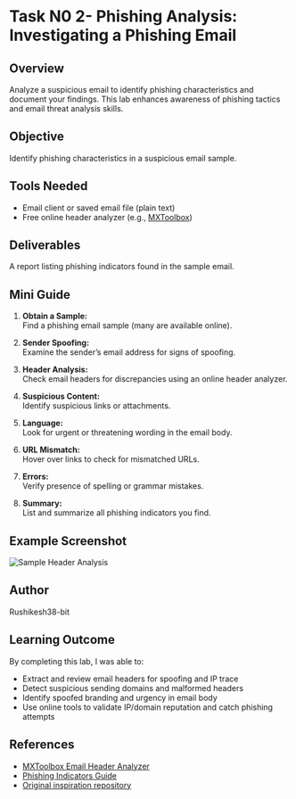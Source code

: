 # Task N0 2- Phishing Analysis: Investigating a Phishing Email

## Overview
Analyze a suspicious email to identify phishing characteristics and document your findings. This lab enhances awareness of phishing tactics and email threat analysis skills.

## Objective
Identify phishing characteristics in a suspicious email sample.

## Tools Needed
- Email client or saved email file (plain text)
- Free online header analyzer (e.g., [MXToolbox](https://mxtoolbox.com/EmailHeaders.aspx))

## Deliverables
A report listing phishing indicators found in the sample email.

## Mini Guide

1. **Obtain a Sample:**  
   Find a phishing email sample (many are available online).

2. **Sender Spoofing:**  
   Examine the sender’s email address for signs of spoofing.

3. **Header Analysis:**  
   Check email headers for discrepancies using an online header analyzer.

4. **Suspicious Content:**  
   Identify suspicious links or attachments.

5. **Language:**  
   Look for urgent or threatening wording in the email body.

6. **URL Mismatch:**  
   Hover over links to check for mismatched URLs.

7. **Errors:**  
   Verify presence of spelling or grammar mistakes.

8. **Summary:**  
   List and summarize all phishing indicators you find.


## Example Screenshot

![Sample Header Analysis](screenshots/sample-header.png)

## Author
Rushikesh38-bit

## Learning Outcome

By completing this lab, I was able to:
- Extract and review email headers for spoofing and IP trace
- Detect suspicious sending domains and malformed headers
- Identify spoofed branding and urgency in email body
- Use online tools to validate IP/domain reputation and catch phishing attempts


## References
- [MXToolbox Email Header Analyzer](https://mxtoolbox.com/EmailHeaders.aspx)
- [Phishing Indicators Guide](https://www.phishing.org/what-is-phishing)
- [Original inspiration repository](https://github.com/BecomingCyber/phishing-lab-day22)
